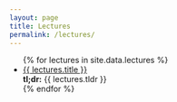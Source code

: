 ```yaml
---
layout: page
title: Lectures
permalink: /lectures/
---
```


<!-- <ul id="archive">


{% for gallery in site.data.lectures %}
  {% if lectures.id == page.galleryid %}
    <h1>{{ lectures.description }}</h1>
    {% for image in sortedimages %}
      <li class="archiveposturl">
        <span><a href="{{ site.url }}/graphs/{{ image.file }}">{{image.title }}</a></span><br>
<span class = "postlower">{{ image.caption }}<br />
<strong>Tags:</strong> {{ image.tags }}</span>
      </li>
    {% endfor %}
  {% endif %}
{% endfor %}

</ul> -->


<ul id="archive">
{% for lectures in site.data.lectures %}
      <li class="archiveposturl">
        <span><a href="{{ site.url }}/{{ lectures.dirname }}/{{ lectures.filename }}.pdf">{{ lectures.title }}</a></span><br>
<span class = "postlower">
<strong>tl;dr:</strong> {{ lectures.tldr }}</span>
<strong style="font-size:100%; font-family: 'Titillium Web', sans-serif; float:right">
<a href="https://github.com/{{ site.githubdir}}/blob/master/{{ lectures.dirname }}/{{ lectures.filename}}.pdf"><i class="fas fa-file-pdf"></i></a>
</strong> 
      </li>
{% endfor %}
</ul>